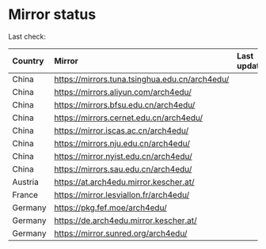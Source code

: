 <script src="./time.js"></script>
# Mirror status
Last check: <script type="text/javascript">localize(1714007913.6371846);</script>

|Country|Mirror|Last update|
|:------|:-----|:----------|
|China|https://mirrors.tuna.tsinghua.edu.cn/arch4edu/|<script type="text/javascript">localize(1713983694);</script>|
|China|https://mirrors.aliyun.com/arch4edu/|<script type="text/javascript">localize(1713940565);</script>|
|China|https://mirrors.bfsu.edu.cn/arch4edu/|<script type="text/javascript">localize(1713940565);</script>|
|China|https://mirrors.cernet.edu.cn/arch4edu/|<script type="text/javascript">localize(1713897462);</script>|
|China|https://mirror.iscas.ac.cn/arch4edu/|<script type="text/javascript">localize(1713897462);</script>|
|China|https://mirrors.nju.edu.cn/arch4edu/|<script type="text/javascript">localize(1713897462);</script>|
|China|https://mirror.nyist.edu.cn/arch4edu/|<script type="text/javascript">localize(1713983694);</script>|
|China|https://mirrors.sau.edu.cn/arch4edu/|<script type="text/javascript">localize(1713983694);</script>|
|Austria|https://at.arch4edu.mirror.kescher.at/|<script type="text/javascript">localize(1713983694);</script>|
|France|https://mirror.lesviallon.fr/arch4edu/|<script type="text/javascript">localize(1713983694);</script>|
|Germany|https://pkg.fef.moe/arch4edu/|<script type="text/javascript">localize(1713983694);</script>|
|Germany|https://de.arch4edu.mirror.kescher.at/|<script type="text/javascript">localize(1713983694);</script>|
|Germany|https://mirror.sunred.org/arch4edu/|<script type="text/javascript">localize(1713983694);</script>|

<script src="./tablefilter/tablefilter.js"></script>
<script src="./table.js"></script>
